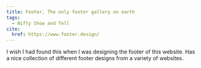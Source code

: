 ```yaml
---
title: Footer, The only footer gallery on earth
tags:
  - Nifty Show and Tell
cite:
  href: https://www.footer.design/
---
```


I wish I had found this when I was designing the footer of this website. Has a nice collection of different footer designs from a variety of websites.